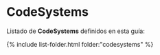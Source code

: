 # CodeSystems

Listado de **CodeSystems** definidos en esta guía:

{% include list-folder.html folder:"codesystems" %}
